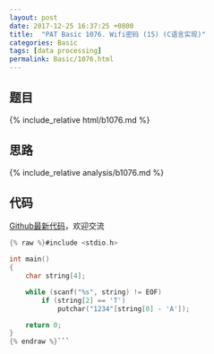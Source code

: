 ```yaml
---
layout: post
date: 2017-12-25 16:37:25 +0800
title:  "PAT Basic 1076. Wifi密码 (15) (C语言实现)"
categories: Basic
tags: [data processing]
permalink: Basic/1076.html
---
```


## 题目

{% include_relative html/b1076.md %}

## 思路

{% include_relative analysis/b1076.md %}

## 代码

[Github最新代码](https://github.com/OliverLew/PAT/blob/master/PATBasic/1076.c)，欢迎交流

```c
{% raw %}#include <stdio.h>

int main()
{
	char string[4];

	while (scanf("%s", string) != EOF)
		if (string[2] == 'T')
			putchar("1234"[string[0] - 'A']);

	return 0;
}
{% endraw %}```